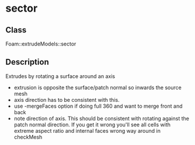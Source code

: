 # sector 
## Class
Foam::extrudeModels::sector

## Description
Extrudes by rotating a surface around an axis
- extrusion is opposite the surface/patch normal so inwards the source
      mesh
- axis direction has to be consistent with this.
- use -mergeFaces option if doing full 360 and want to merge front and back
- note direction of axis. This should be consistent with rotating against
      the patch normal direction. If you get it wrong you'll see all cells
      with extreme aspect ratio and internal faces wrong way around in
      checkMesh

